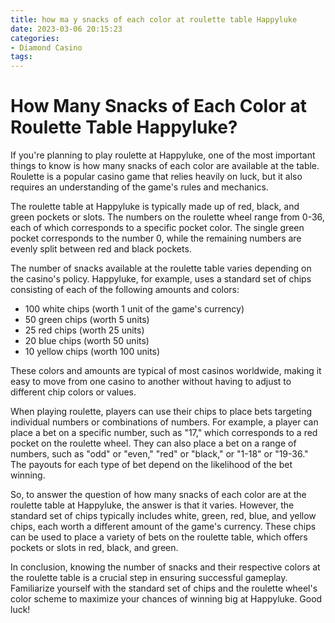 ```yaml
---
title: how ma y snacks of each color at roulette table Happyluke
date: 2023-03-06 20:15:23
categories:
- Diamond Casino
tags:
---
```



# How Many Snacks of Each Color at Roulette Table Happyluke?

If you're planning to play roulette at Happyluke, one of the most important things to know is how many snacks of each color are available at the table. Roulette is a popular casino game that relies heavily on luck, but it also requires an understanding of the game's rules and mechanics.

The roulette table at Happyluke is typically made up of red, black, and green pockets or slots. The numbers on the roulette wheel range from 0-36, each of which corresponds to a specific pocket color. The single green pocket corresponds to the number 0, while the remaining numbers are evenly split between red and black pockets.

The number of snacks available at the roulette table varies depending on the casino's policy. Happyluke, for example, uses a standard set of chips consisting of each of the following amounts and colors:

* 100 white chips (worth 1 unit of the game's currency)
* 50 green chips (worth 5 units)
* 25 red chips (worth 25 units)
* 20 blue chips (worth 50 units)
* 10 yellow chips (worth 100 units)

These colors and amounts are typical of most casinos worldwide, making it easy to move from one casino to another without having to adjust to different chip colors or values.

When playing roulette, players can use their chips to place bets targeting individual numbers or combinations of numbers. For example, a player can place a bet on a specific number, such as "17," which corresponds to a red pocket on the roulette wheel. They can also place a bet on a range of numbers, such as "odd" or "even," "red" or "black," or "1-18" or "19-36." The payouts for each type of bet depend on the likelihood of the bet winning.

So, to answer the question of how many snacks of each color are at the roulette table at Happyluke, the answer is that it varies. However, the standard set of chips typically includes white, green, red, blue, and yellow chips, each worth a different amount of the game's currency. These chips can be used to place a variety of bets on the roulette table, which offers pockets or slots in red, black, and green. 

In conclusion, knowing the number of snacks and their respective colors at the roulette table is a crucial step in ensuring successful gameplay. Familiarize yourself with the standard set of chips and the roulette wheel's color scheme to maximize your chances of winning big at Happyluke. Good luck!
